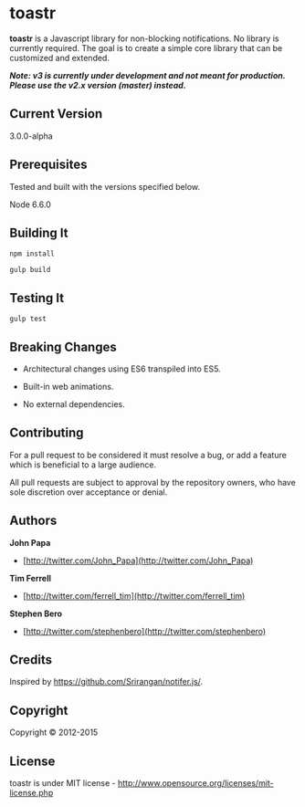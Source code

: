 # toastr
**toastr** is a Javascript library for non-blocking notifications. No library is currently required. The goal is to create a simple core library that can be customized and extended.

***Note: v3 is currently under development and not meant for production. Please use the v2.x version (master) instead.***

## Current Version
3.0.0-alpha

## Prerequisites
Tested and built with the versions specified below.

Node 6.6.0

## Building It

`npm install`

`gulp build`

## Testing It

`gulp test`

## Breaking Changes

+ Architectural changes using ES6 transpiled into ES5.

+ Built-in web animations.

+ No external dependencies.

## Contributing

For a pull request to be considered it must resolve a bug, or add a feature which is beneficial to a large audience.

All pull requests are subject to approval by the repository owners, who have sole discretion over acceptance or denial.

## Authors
**John Papa**

+ [http://twitter.com/John_Papa](http://twitter.com/John_Papa)

**Tim Ferrell**

+ [http://twitter.com/ferrell_tim](http://twitter.com/ferrell_tim)

**Stephen Bero**

+ [http://twitter.com/stephenbero](http://twitter.com/stephenbero)

## Credits
Inspired by https://github.com/Srirangan/notifer.js/.

## Copyright
Copyright © 2012-2015

## License
toastr is under MIT license - http://www.opensource.org/licenses/mit-license.php
